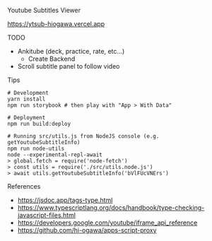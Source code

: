 Youtube Subtitles Viewer

https://ytsub-hiogawa.vercel.app

TODO

- Ankitube (deck, practice, rate, etc...)
  - Create Backend
- Scroll subtitle panel to follow video

Tips

```
# Development
yarn install
npm run storybook # then play with "App > With Data"

# Deployment
npm run build:deploy

# Running src/utils.js from NodeJS console (e.g. getYoutubeSubtitleInfo)
npm run node-utils
node --experimental-repl-await
> global.fetch = require('node-fetch')
> const utils = require('./src/utils.node.js')
> await utils.getYoutubeSubtitleInfo('bVlFUcVNErs')
```

References

- https://jsdoc.app/tags-type.html
- https://www.typescriptlang.org/docs/handbook/type-checking-javascript-files.html
- https://developers.google.com/youtube/iframe_api_reference
- https://github.com/hi-ogawa/apps-script-proxy

